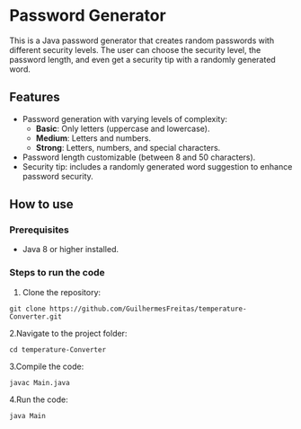 # Password Generator

This is a Java password generator that creates random passwords with different security levels. The user can choose the security level, the password length, and even get a security tip with a randomly generated word.

## Features
- Password generation with varying levels of complexity:
  - **Basic**: Only letters (uppercase and lowercase).
  - **Medium**: Letters and numbers.
  - **Strong**: Letters, numbers, and special characters.
- Password length customizable (between 8 and 50 characters).
- Security tip: includes a randomly generated word suggestion to enhance password security.

## How to use

### Prerequisites
- Java 8 or higher installed.

### Steps to run the code

1. Clone the repository:
```
git clone https://github.com/GuilhermesFreitas/temperature-Converter.git
```
2.Navigate to the project folder:
```
cd temperature-Converter
```
3.Compile the code:
```
javac Main.java
```
4.Run the code:

    java Main

